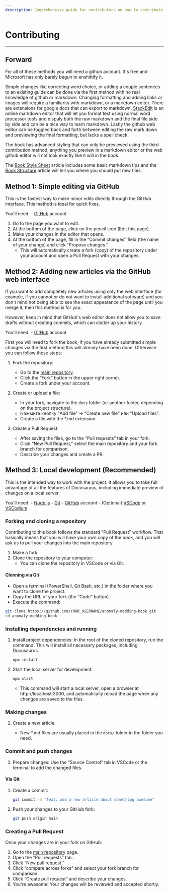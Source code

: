 ```yaml
---
description: Comprehensive guide for contributors on how to contribute to the project using different methods
---
```


# Contributing

___

## Forward

For all of these methods you will need a github account. It's free and Microsoft has only barely begun to enshittify it.

Simple changes like correcting word choice, or adding a couple sentences to an existing guide can be done via the first method with no real knowledge of github or markdown. Changing formatting and adding links or images will require a familiarity with markdown, or a markdown editor. There are extensions for google docs that can export to markdown. [StackEdit](https://stackedit.io/) is an online markdown editor that will let you format text using normal word processor tools and dispaly both the raw markdown and the final file side by side and can be a nice way to learn markdown. Lastly the github web editor can be toggled back and forth between editing the raw mark down and previewing the final formatting, but lacks a spell check.

The book has advanced styling that can only be previewed using the third contribution method, anything you preview in a markdown editor or the web github editor will not look exactly like it will in the book.

The [Book Style Sheet](book-style-sheet.md) article includes some basic markdown tips and the [Book Structure](book-structure.md) article will tell you where you should put new files.

## Method 1: Simple editing via GitHub

This is the fastest way to make minor edits directly through the GitHub interface. This method is ideal for quick fixes.

You'll need:
    - [GitHub](https://github.com/) account

1. Go to the page you want to edit.
2. At the bottom of the page, click on the pencil icon (Edit this page).
3. Make your changes in the editor that opens.
4. At the bottom of the page, fill in the “Commit changes” field (the name of your change) and click “Propose changes.”
    - This will automatically create a fork (copy) of the repository under your account and open a Pull Request with your changes.

## Method 2: Adding new articles via the GitHub web interface

If you want to add completely new articles using only the web interface (for example, if you cannot or do not want to install additional software) and you don't mind not being able to see the exact appearance of the page until you merge it, then this method is for you.

However, keep in mind that GitHub's web editor does not allow you to save drafts without creating commits, which can clutter up your history.

You'll need:
    - [GitHub](https://github.com/) account

First you will need to fork the book, if you have already submitted simple changes via the first method this will already have been done. Otherwise you can follow these steps:

1. Fork the repository:
    - Go to the [main repository](https://github.com/TheParaziT/anomaly-modding-book).
    - Click the “Fork” button in the upper right corner.
    - Create a fork under your account.

2. Create or upload a file:
    - In your fork, navigate to the `docs` folder (or another folder, depending on the project structure).
    - Нажмите кнопку "Add file" -> "Create new file" или "Upload files".
    - Create a file with the *.md extension.

3. Create a Pull Request:
    - After saving the files, go to the “Pull requests” tab in your fork.
    - Click “New Pull Request,” select the main repository and your fork branch for comparison.
    - Describe your changes and create a PR.

## Method 3: Local development (Recommended)

This is the intended way to work with the project. It allows you to take full advantage of all the features of Docusaurus, including immediate preview of changes on a local server.

You'll need:
    - [Node.js](https://nodejs.org/)
    - [Git](https://gitforwindows.org/)
    - [GitHub](https://github.com/) account
    - (Optional) [VSCode](https://code.visualstudio.com/) or [VSCodium](https://vscodium.com/)

### Forking and cloning a repository

Contributing to this book follows the standard "Pull Request" workflow. That basically means that you will have your own copy of the book, and you will ask us to pull your changes into the main repository.

1. Make a fork
2. Clone the repository to your computer:
    - You can clone the repository in VSCode or via Git.

#### Clonning via Git

- Open a terminal (PowerShell, Git Bash, etc.) in the folder where you want to clone the project.
- Copy the URL of your fork (the “Code” button).
- Execute the command:

```bash
git clone https://github.com/YOUR_USERNAME/anomaly-modding-book.git
cd anomaly-modding-book
```

### Installing dependencies and running

1. Install project dependencies: In the root of the cloned repository, run the command. This will install all necessary packages, including Docusaurus.

    ```bash
    npm install
    ```

2. Start the local server for development:

    ```bash
    npm start
    ```

    - This command will start a local server, open a browser at http://localhost:3000, and automatically reload the page when any changes are saved to the files.

### Making changes

1. Create a new article:

    - New *.md files are usually placed in the `docs/` folder in the folder you need.

### Commit and push changes

1. Prepare changes: Use the “Source Control” tab in VSCode or the terminal to add the changed files.

#### Via Git

1. Create a commit:

    ```bash
    git commit -m "feat: add a new article about something awesome"
    ```

2. Push your changes to your GitHub fork:

    ```bash
    git push origin main
    ```

### Creating a Pull Request

Once your changes are in your fork on GitHub:

1. Go to the [main repository](https://github.com/TheParaziT/anomaly-modding-book) page.
2. Open the “Pull requests” tab.
3. Click “New pull request.”
4. Click “compare across forks” and select your fork branch for comparison.
5. Click “Create pull request” and describe your changes.
6. You're awesome! Your changes will be reviewed and accepted shortly.
